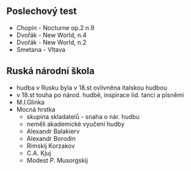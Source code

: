 ## Poslechový test
- Chopin - Nocturne op.2 n.9
- Dvořák - New World, n.4
- Dvořák - New World, n.2
- Smetana - Vltava

## Ruská národní škola
- hudba v Rusku byla v 18.st ovlivněna italskou hudbou
- v 18.st touha po národ. hudbě, inspirace lid. tanci a písněmi
- M.I.Glinka
- Mocná hrstka
  - skupina skladatelů - snaha o nár. hudbu
  - neměli akademické vyučení hudby
  - Alexandr Balakierv
  - Alexandr Borodin
  - Rimskij Korzakov
  - C.A. Kjuj
  - Modest P. Musorgskij

